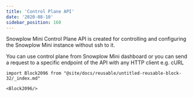 ```yaml
---
title: 'Control Plane API'
date: '2020-08-10'
sidebar_position: 160
---
```


Snowplow Mini Control Plane API is created for controlling and configuring the Snowplow Mini instance without ssh to it.

You can use control plane from Snowplow Mini dashboard or you can send a request to a specific endpoint of the API with any HTTP client e.g. cURL

```mdx-code-block
import Block2096 from "@site/docs/reusable/untitled-reusable-block-32/_index.md"

<Block2096/>
```
